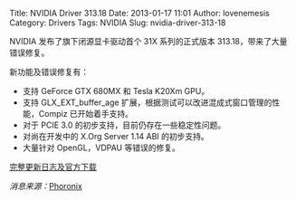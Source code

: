 Title: NVIDIA Driver 313.18
Date: 2013-01-17 11:01
Author: lovenemesis
Category: Drivers
Tags: NVIDIA
Slug: nvidia-driver-313-18

NVIDIA 发布了旗下闭源显卡驱动首个 31X 系列的正式版本
313.18，带来了大量错误修复。

新功能及错误修复有：

-   支持 GeForce GTX 680MX 和 Tesla K20Xm GPU。
-   支持 GLX\_EXT\_buffer\_age
    扩展，根据测试可以改进混成式窗口管理的性能，Compiz 已开始着手支持。
-   对于 PCIE 3.0 的初步支持，目前仍存在一些稳定性问题。
-   对尚在开发中的 X.Org Server 1.14 ABI 的初步支持。
-   大量针对 OpenGL，VDPAU 等错误的修复。

[完整更新日志及官方下载](http://www.nvidia.com/object/linux-display-amd64-313.18-driver.html)

*消息来源：*[Phoronix](http://www.phoronix.com/scan.php?page=news_item&px=MTI3NjI)
